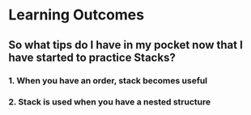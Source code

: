 # Learning Outcomes
## So what tips do I have in my pocket now that I have started to practice Stacks?
### 1. When you have an order, stack becomes useful
### 2. Stack is used when you have a nested structure
